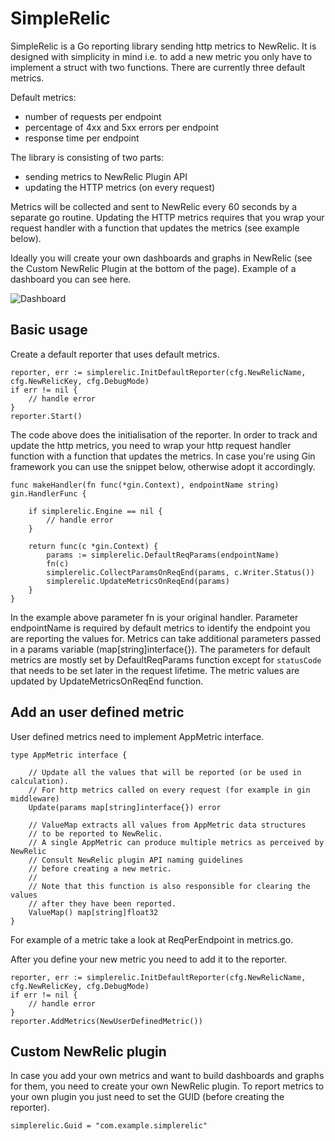 # SimpleRelic

SimpleRelic is a Go reporting library sending http metrics to NewRelic. It is designed with simplicity in mind i.e. to add a new metric you only have to implement a struct with two functions. There are currently three default
metrics.

Default metrics:
- number of requests per endpoint
- percentage of 4xx and 5xx errors per endpoint
- response time per endpoint

The library is consisting of two parts:
- sending metrics to NewRelic Plugin API
- updating the HTTP metrics (on every request)

Metrics will be collected and sent to NewRelic every 60 seconds by a separate go routine. Updating the HTTP metrics requires that you wrap your request handler with a function that updates the metrics (see example below).

Ideally you will create your own dashboards and graphs in NewRelic (see the Custom NewRelic Plugin at the bottom of the page). Example of a dashboard you can see here.

![Dashboard](http://imgur.com/1O2lfqb)

## Basic usage

Create a default reporter that uses default metrics.

```
reporter, err := simplerelic.InitDefaultReporter(cfg.NewRelicName, cfg.NewRelicKey, cfg.DebugMode)
if err != nil {
    // handle error
}
reporter.Start()
```

The code above does the initialisation of the reporter. In order to track and update the http metrics, you need to wrap your http request handler function with a function that updates the metrics. In case you're using Gin framework you can use the snippet below,
otherwise adopt it accordingly.

```
func makeHandler(fn func(*gin.Context), endpointName string) gin.HandlerFunc {

	if simplerelic.Engine == nil {
		// handle error
	}

    return func(c *gin.Context) {
		params := simplerelic.DefaultReqParams(endpointName)
		fn(c)
		simplerelic.CollectParamsOnReqEnd(params, c.Writer.Status())
		simplerelic.UpdateMetricsOnReqEnd(params)
	}
}
```

In the example above parameter fn is your original handler. Parameter endpointName is required by default metrics to identify the
endpoint you are reporting the values for. Metrics can take additional parameters passed in a params variable (map[string]interface{}).
The parameters for default metrics are mostly set by DefaultReqParams function except for `statusCode` that needs to be set later
in the request lifetime. The metric values are updated by UpdateMetricsOnReqEnd function.

## Add an user defined metric

User defined metrics need to implement AppMetric interface.

```
type AppMetric interface {

	// Update all the values that will be reported (or be used in calculation).
	// For http metrics called on every request (for example in gin middleware)
	Update(params map[string]interface{}) error

	// ValueMap extracts all values from AppMetric data structures
	// to be reported to NewRelic.
	// A single AppMetric can produce multiple metrics as perceived by NewRelic
	// Consult NewRelic plugin API naming guidelines
	// before creating a new metric.
	//
	// Note that this function is also responsible for clearing the values
	// after they have been reported.
	ValueMap() map[string]float32
}
```

For example of a metric take a look at ReqPerEndpoint in metrics.go.

After you define your new metric you need to add it to the reporter.

```
reporter, err := simplerelic.InitDefaultReporter(cfg.NewRelicName, cfg.NewRelicKey, cfg.DebugMode)
if err != nil {
    // handle error
}
reporter.AddMetrics(NewUserDefinedMetric())
```

## Custom NewRelic plugin

In case you add your own metrics and want to build dashboards and graphs for them,
you need to create your own NewRelic plugin. To report metrics to your own plugin
you just need to set the GUID (before creating the reporter).

```
simplerelic.Guid = "com.example.simplerelic"
```

